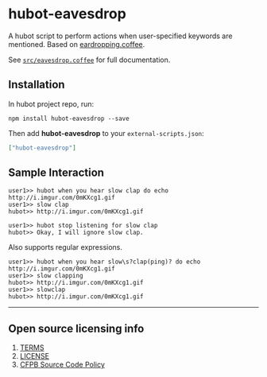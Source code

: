 # hubot-eavesdrop

A hubot script to perform actions when user-specified keywords are mentioned. Based on [eardropping.coffee](https://github.com/github/hubot-scripts/blob/master/src/scripts/eardropping.coffee).

See [`src/eavesdrop.coffee`](src/eavesdrop.coffee) for full documentation.

## Installation

In hubot project repo, run:

`npm install hubot-eavesdrop --save`

Then add **hubot-eavesdrop** to your `external-scripts.json`:

```json
["hubot-eavesdrop"]
```

## Sample Interaction

```
user1>> hubot when you hear slow clap do echo http://i.imgur.com/0mKXcg1.gif
user1>> slow clap
hubot>> http://i.imgur.com/0mKXcg1.gif

user1>> hubot stop listening for slow clap
hubot>> Okay, I will ignore slow clap.
```

Also supports regular expressions.

```
user1>> hubot when you hear slow\s?clap(ping)? do echo http://i.imgur.com/0mKXcg1.gif
user1>> slow clapping
hubot>> http://i.imgur.com/0mKXcg1.gif
user1>> slowclap
hubot>> http://i.imgur.com/0mKXcg1.gif
```

----

## Open source licensing info
1. [TERMS](TERMS.md)
2. [LICENSE](LICENSE)
3. [CFPB Source Code Policy](https://github.com/cfpb/source-code-policy/)
